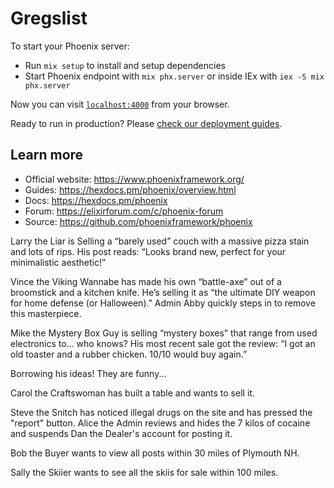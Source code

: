 # Gregslist

To start your Phoenix server:

  * Run `mix setup` to install and setup dependencies
  * Start Phoenix endpoint with `mix phx.server` or inside IEx with `iex -S mix phx.server`

Now you can visit [`localhost:4000`](http://localhost:4000) from your browser.

Ready to run in production? Please [check our deployment guides](https://hexdocs.pm/phoenix/deployment.html).

## Learn more

  * Official website: https://www.phoenixframework.org/
  * Guides: https://hexdocs.pm/phoenix/overview.html
  * Docs: https://hexdocs.pm/phoenix
  * Forum: https://elixirforum.com/c/phoenix-forum
  * Source: https://github.com/phoenixframework/phoenix

Larry the Liar is Selling a “barely used” couch with a massive pizza stain and lots of rips. His post reads: “Looks brand new, perfect for your minimalistic aesthetic!”

Vince the Viking Wannabe has made his own “battle-axe” out of a broomstick and a kitchen knife. He’s selling it as “the ultimate DIY weapon for home defense (or Halloween).” Admin Abby quickly steps in to remove this masterpiece.

Mike the Mystery Box Guy is selling “mystery boxes” that range from used electronics to... who knows? His most recent sale got the review: “I got an old toaster and a rubber chicken. 10/10 would buy again.”

Borrowing his ideas! They are funny...

Carol the Craftswoman has built a table and wants to sell it.

Steve the Snitch has noticed illegal drugs on the site and has pressed the "report" button. Alice the Admin reviews and hides the 7 kilos of cocaine and suspends Dan the Dealer's account for posting it.

Bob the Buyer wants to view all posts within 30 miles of Plymouth NH.

Sally the Skiier wants to see all the skiis for sale within 100 miles.

